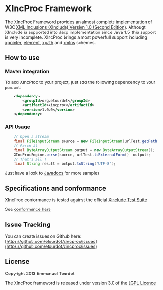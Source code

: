 # XIncProc Framework
The XIncProc Frameword provides an almost complete implementation of W3C [XML Inclusions (XInclude) Version 1.0 (Second Edition)][xinclude].
Althougt XInclude is supported into Jaxp implementation since Java 1.5, this support is very incomplete.
XIncProc brings a most powerfull support including [xpointer][xpointer], [element][element], [xpath][xpath] and [xmlns][xmlns] schemes.

[xinclude]: http://www.w3.org/TR/xinclude/
[xpointer]: http://www.w3.org/TR/xptr-framework/
[element]: http://www.w3.org/TR/xptr-element/
[xpath]: http://www.w3.org/2005/04/xpointer-schemes/xpath
[xmlns]: http://www.w3.org/TR/xptr-xmlns/

## How to use
### Maven integration

To add XIncProc to your project, just add the following dependency to your `pom.xml`:
```xml
    <dependency>
        <groupId>org.etourdot</groupId>
        <artifactId>xincproc</artifactId>
        <version>1.0.0</version>
    </dependency>
```

### API Usage
```java
    // Open a stream
    final FileInputStream source = new FileInputStream(urlTest.getPath());
    // Parse it
    final ByteArrayOutputStream output = new ByteArrayOutputStream();
    XIncProcEngine.parse(source, urlTest.toExternalForm(), output);
    // That's all !
    final String result = output.toString("UTF-8");
```
Just have a look to [Javadocs](apidocs/index.html) for more samples

## Specifications and conformance
XIncProc conformance is tested against the official [Xinclude Test Suite](http://www.w3.org/XML/Test/XInclude/)

See [conformance here](xinclude/specs/org/etourdot/xincproc/xinclude/testsuite/TestSuite.html)

## Issue Tracking
You can create issues on Github here: [https://github.com/etourdot/xincproc/issues](https://github.com/etourdot/xincproc/issues)

## License
Copyright 2013 Emmanuel Tourdot

The XIncProc frameword is released under version 3.0 of the [LGPL Licence](http://opensource.org/licenses/lgpl-3.0.html)